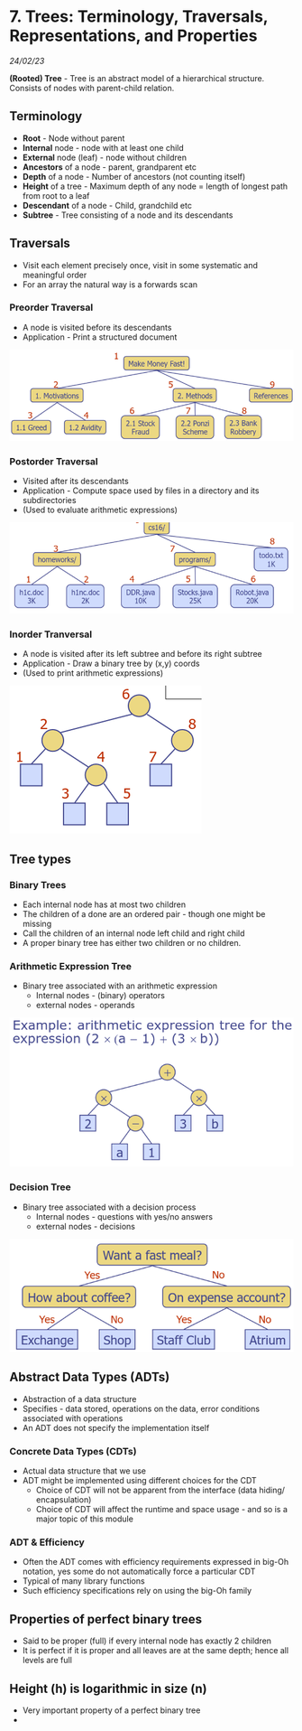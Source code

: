 # 7.  Trees: Terminology, Traversals, Representations, and Properties
_24/02/23_

**(Rooted) Tree** - Tree is an abstract model of a hierarchical structure. Consists of nodes with parent-child relation.

## Terminology
- **Root** - Node without parent
- **Internal** node - node with at least one child
- **External** node (leaf) - node without children
- **Ancestors** of a node - parent, grandparent etc
- **Depth** of a node - Number of ancestors (not counting itself)
- **Height** of a tree - Maximum depth of any node = length of longest path from root to a leaf
- **Descendant** of a node - Child, grandchild etc
- **Subtree** - Tree consisting of a node and its descendants

## Traversals
- Visit each element precisely once, visit in some systematic and meaningful order
- For an array the natural way is a forwards scan

### Preorder Traversal
- A node is visited before its descendants
- Application - Print a structured document

![](../../_resources/20230224170941.png)

### Postorder Traversal
- Visited after its descendants
- Application - Compute space used by files in a directory and its subdirectories
- (Used to evaluate arithmetic expressions)

![](../../_resources/20230224171210.png)

### Inorder Tranversal
- A node is visited after its left subtree and before its right subtree
- Application - Draw a binary tree by (x,y) coords
- (Used to print arithmetic expressions)

![](../../_resources/20230224172205.png)

## Tree types
### Binary Trees
- Each internal node has at most two children 
- The children of a done are an ordered pair - though one might be missing
- Call the children of an internal node left child and right child
- A proper binary tree has either two children or no children. 

### Arithmetic Expression Tree
- Binary tree associated with an arithmetic expression
	- Internal nodes - (binary) operators
	- external nodes - operands

![](../../_resources/20230224171741.png)

### Decision Tree
- Binary tree associated with a decision process
	- Internal nodes - questions with yes/no answers
	- external nodes - decisions

![](../../_resources/20230224171841.png)


## Abstract Data Types (ADTs)
- Abstraction of a data structure
- Specifies - data stored, operations on the data, error conditions associated with operations
- An ADT does not specify the implementation itself

### Concrete Data Types (CDTs)
- Actual data structure that we use
- ADT might be implemented using different choices for the CDT
	- Choice of CDT will not be apparent from the interface (data hiding/ encapsulation)
	- Choice of CDT will affect the runtime and space usage - and so is a major topic of this module

### ADT & Efficiency
- Often the ADT comes with efficiency requirements expressed in big-Oh notation, yes some do not automatically force a particular CDT
- Typical of many library functions
- Such efficiency specifications rely on using the big-Oh family


## Properties of perfect binary trees
- Said to be proper (full) if every internal node has exactly 2 children
- It is perfect if it is proper and all leaves are at the same depth; hence all levels are full

## Height (h) is logarithmic in size (n)
- Very important property of a perfect binary tree
- 